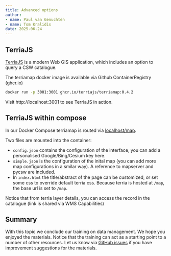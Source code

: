 ```yaml
---
title: Advanced options
author: 
- name: Paul van Genuchten 
- name: Tom Kralidis
date: 2025-06-24
---
```


## TerriaJS

[TerriaJS](https://terria.io) is a modern Web GIS application, which includes an option to query a CSW catalogue. 

The terriamap docker image is available via Github ContainerRegistry (ghcr.io)

```bash
docker run -p 3001:3001 ghcr.io/terriajs/terriamap:0.4.2
```

Visit http://localhost:3001 to see TerriaJS in action. 

## TerriaJS within compose

In our Docker Compose terriamap is routed via [localhost/map](http://localhost/map).

Two files are mounted into the container:

- `config.json` contains the configuration of the interface, you can add a personalised Google/Bing/Cesium key here.
- `simple.json` is the configuration of the inital map (you can add more map configurations in a smilar way). A reference to mapserver and pycsw are included.
- In `index.html` the title/abstract of the page can be customized, or set some css to override default terria css. Because terria is hosted at `/map`, the base url is set to `/map`. 

Notice that from terria layer details, you can access the record in the catalogue (link is shared via WMS Capabilities)

## Summary

With this topic we conclude our training on data management. We hope you enjoyed the materials. Notice that the training can act as a starting point to a number of other resources. Let us know via [GitHub issues](https://github.com/lsc-hubs/hub-core/issues) if you have improvement suggestions for the materials.
